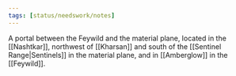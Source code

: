 ```yaml
---
tags: [status/needswork/notes]
---
```


A portal between the Feywild and the material plane, located in the [[Nashtkar]], northwest of [[Kharsan]] and south of the [[Sentinel Range|Sentinels]] in the material plane, and in [[Amberglow]] in the [[Feywild]]. 

